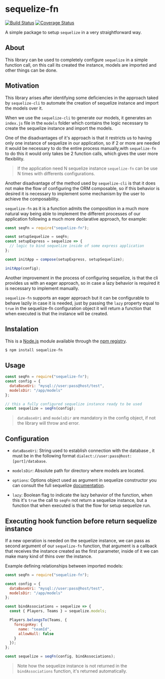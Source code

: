 # sequelize-fn

[![Build Status](https://travis-ci.com/omenlogo/sequelize-fn.svg?branch=master)](https://travis-ci.com/omenlogo/sequelize-fn)
[![Coverage Status](https://coveralls.io/repos/github/omenlogo/sequelize-fn/badge.svg?branch=master)](https://coveralls.io/github/omenlogo/sequelize-fn?branch=master)

A simple package to setup `sequelize` in a very straightforward way.

## About

This library can be used to completely configure `sequelize` in a simple function call, on this call its created the instance, models are imported and other things can be done.

## Motivation

This library arises after identifying some deficiencies in the approach taked by `sequelize-cli` to automate the creation of sequelize instance and import the models over it.

When we use the `sequelize-cli` to generate our models, it generates an `index.js` file in the `models` folder which contains the logic necessary to create the sequelize instance and import the models.

One of the disadvantages of it's approach is that it restricts us to having only one instance of sequelize in our application, so if 2 or more are needed it would be necessary to do the entire process manually,with `sequelize-fn` to do this it would only takes be 2 function calls, which gives the user more flexibility.

> If the application need N sequelize instance `sequelize-fn` can be use N times with differents configurations.

Another disadvantage of the method used by `sequelize-cli` is that it does not make the flow of configuring the ORM composable, so if this behavior is desired it is necessary to implement some mechanism by the user to achieve the composability.

`sequelize-fn` as it is a function admits the composition in a much more natural way being able to implement the different processes of our application following a much more declarative approach, for example:

```js
const seqFn = require("sequelize-fn");

const setupSequelize = seqFn;
const setupExpress = sequelize => {
  // logic to bind sequelize inside of some express application
};

const initApp = compose(setupExpress, setupSequelize);

initApp(config);
```

Another improvement in the process of configuring sequelize, is that the cli provides us with an eager approach, so in case a lazy behavior is required it is necessary to implement manually.

`sequelize-fn` supports an eager approach but it can be configurable to behave lazily in case it is needed, just by passing the `lazy` property equal to `true` in the sequelize-fn configuration object it will return a function that when executed is that the instance will be created.

## Instalation

This is a [Node.js](http://nodejs.org) module available through the [npm registry](http://npmjs.com).

```sh
$ npm install sequelize-fn
```

## Usage

```js
const seqFn = require("sequelize-fn");
const config = {
  dataBaseUri: "mysql://user:pass@host/test",
  modelsDir: "/app/models"
};

// this a fully configured sequelize instance ready to be used
const sequelize = seqFn(config);
```

> `dataBaseUri` and `modelsDir` are mandatory in the config object, if not the library will throw and error.

## Configuration

- `dataBaseUri`:
  String used to establish connection with the database , it must be in the following format `dialect://user:pass@host:[port]/database`.

- `modelsDir`: Absolute path for directory where models are located.

- `options`: Options object used as argument in sequelize constructor you can consult the full sequelize [documentation](https://sequelize.org/v5/class/lib/sequelize.js~Sequelize.html#instance-constructor-constructor).

- `lazy`: Boolean flag to indicate the lazy behavior of the function, when this it's `true` the call to `seqFn` not return a sequelize instance, but a function that when executed is that the flow for setup sequelize run.

## Executing hook function before return sequelize instance

If a new operation is needed on the sequelize instance, we can pass as second argument of our `sequelize-fn` function, that argument is a callback that receives the instance created as the first parameter, inside of it we can make many kind of thins over the instance.

Example defining relationships between imported models:

```js
const seqFn = require("sequelize-fn");

const config = {
  dataBaseUri: "mysql://user:pass@host/test",
  modelsDir: "/app/models"
};

const bindAssociations = sequelize => {
  const { Players, Teams } = sequelize.models;

  Players.belongsTo(Teams, {
    foreignKey: {
      name: "teamId",
      allowNull: false
    }
  });
};

const sequelize = seqFn(config, bindAssociations);
```

> Note how the sequelize instance is not returned  in the `bindAssociations` function, it's returned automatically.
